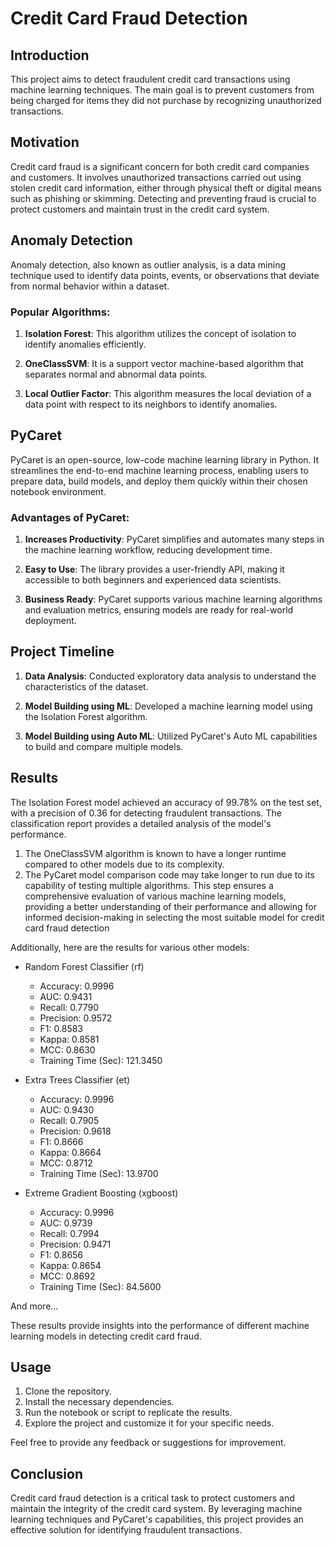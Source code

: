 # Credit Card Fraud Detection


## Introduction

This project aims to detect fraudulent credit card transactions using machine learning techniques. The main goal is to prevent customers from being charged for items they did not purchase by recognizing unauthorized transactions.

## Motivation

Credit card fraud is a significant concern for both credit card companies and customers. It involves unauthorized transactions carried out using stolen credit card information, either through physical theft or digital means such as phishing or skimming. Detecting and preventing fraud is crucial to protect customers and maintain trust in the credit card system.

## Anomaly Detection

Anomaly detection, also known as outlier analysis, is a data mining technique used to identify data points, events, or observations that deviate from normal behavior within a dataset.

### Popular Algorithms:

1. **Isolation Forest**: This algorithm utilizes the concept of isolation to identify anomalies efficiently.

2. **OneClassSVM**: It is a support vector machine-based algorithm that separates normal and abnormal data points.

3. **Local Outlier Factor**: This algorithm measures the local deviation of a data point with respect to its neighbors to identify anomalies.

## PyCaret

PyCaret is an open-source, low-code machine learning library in Python. It streamlines the end-to-end machine learning process, enabling users to prepare data, build models, and deploy them quickly within their chosen notebook environment.

### Advantages of PyCaret:

1. **Increases Productivity**: PyCaret simplifies and automates many steps in the machine learning workflow, reducing development time.

2. **Easy to Use**: The library provides a user-friendly API, making it accessible to both beginners and experienced data scientists.

3. **Business Ready**: PyCaret supports various machine learning algorithms and evaluation metrics, ensuring models are ready for real-world deployment.

## Project Timeline

1. **Data Analysis**: Conducted exploratory data analysis to understand the characteristics of the dataset.

2. **Model Building using ML**: Developed a machine learning model using the Isolation Forest algorithm.

3. **Model Building using Auto ML**: Utilized PyCaret's Auto ML capabilities to build and compare multiple models.

## Results

The Isolation Forest model achieved an accuracy of 99.78% on the test set, with a precision of 0.36 for detecting fraudulent transactions. The classification report provides a detailed analysis of the model's performance.

1.  The OneClassSVM algorithm is known to have a longer runtime compared to other models due to its complexity.
2.  The PyCaret model comparison code may take longer to run due to its capability of testing multiple algorithms. This step ensures a comprehensive evaluation of various machine learning models, providing a better understanding of their performance and allowing for informed decision-making in selecting the most suitable model for credit card fraud detection

Additionally, here are the results for various other models:

- Random Forest Classifier (rf)
  - Accuracy: 0.9996
  - AUC: 0.9431
  - Recall: 0.7790
  - Precision: 0.9572
  - F1: 0.8583
  - Kappa: 0.8581
  - MCC: 0.8630
  - Training Time (Sec): 121.3450

- Extra Trees Classifier (et)
  - Accuracy: 0.9996
  - AUC: 0.9430
  - Recall: 0.7905
  - Precision: 0.9618
  - F1: 0.8666
  - Kappa: 0.8664
  - MCC: 0.8712
  - Training Time (Sec): 13.9700

- Extreme Gradient Boosting (xgboost)
  - Accuracy: 0.9996
  - AUC: 0.9739
  - Recall: 0.7994
  - Precision: 0.9471
  - F1: 0.8656
  - Kappa: 0.8654
  - MCC: 0.8692
  - Training Time (Sec): 84.5600

And more...

These results provide insights into the performance of different machine learning models in detecting credit card fraud.



## Usage

1. Clone the repository.
2. Install the necessary dependencies.
3. Run the notebook or script to replicate the results.
4. Explore the project and customize it for your specific needs.

Feel free to provide any feedback or suggestions for improvement.

## Conclusion

Credit card fraud detection is a critical task to protect customers and maintain the integrity of the credit card system. By leveraging machine learning techniques and PyCaret's capabilities, this project provides an effective solution for identifying fraudulent transactions.
